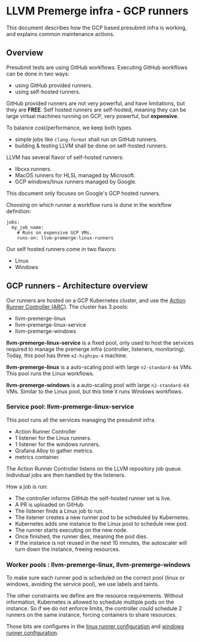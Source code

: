 # LLVM Premerge infra - GCP runners

This document describes how the GCP based presubmit infra is working, and
explains common maintenance actions.

## Overview

Presubmit tests are using GitHub workflows. Executing GitHub workflows can be
done in two ways:
 - using GitHub provided runners.
 - using self-hosted runners.

GitHub provided runners are not very powerful, and have limitations, but they
are **FREE**.
Self hosted runners are self-hosted, meaning they can be large virtual
machines running on GCP, very powerful, but **expensive**.

To balance cost/performance, we keep both types.
 - simple jobs like `clang-format` shall run on GitHub runners.
 - building & testing LLVM shall be done on self-hosted runners.

LLVM has several flavor of self-hosted runners:
 - libcxx runners.
 - MacOS runners for HLSL managed by Microsoft.
 - GCP windows/linux runners managed by Google.

This document only focuses on Google's GCP hosted runners.

Choosing on which runner a workflow runs is done in the workflow definition:

```
jobs:
  my_job_name:
    # Runs on expensive GCP VMs.
    runs-on: llvm-premerge-linux-runners
```

Our self hosted runners come in two flavors:
  - Linux
  - Windows

## GCP runners - Architecture overview

Our runners are hosted on a GCP Kubernetes cluster, and use the [Action Runner Controller (ARC)](https://docs.github.com/en/actions/hosting-your-own-runners/managing-self-hosted-runners-with-actions-runner-controller/about-actions-runner-controller).
The cluster has 3 pools:
  - llvm-premerge-linux
  - llvm-premerge-linux-service
  - llvm-premerge-windows

**llvm-premerge-linux-service** is a fixed pool, only used to host the
services required to manage the premerge infra (controller, listeners,
monitoring). Today, this pool has three `e2-highcpu-4` machine.

**llvm-premerge-linux** is a auto-scaling pool with large `n2-standard-64`
VMs. This pool runs the Linux workflows.

**llvm-premerge-windows** is a auto-scaling pool with large `n2-standard-64`
VMs. Similar to the Linux pool, but this time it runs Windows workflows.

### Service pool: llvm-premerge-linux-service

This pool runs all the services managing the presubmit infra.
  - Action Runner Controller
  - 1 listener for the Linux runners.
  - 1 listener for the windows runners.
  - Grafana Alloy to gather metrics.
  - metrics container.

The Action Runner Controller listens on the LLVM repository job queue.
Individual jobs are then handled by the listeners.

How a job is run:
 - The controller informs GitHub the self-hosted runner set is live.
 - A PR is uploaded on GitHub
 - The listener finds a Linux job to run.
 - The listener creates a new runner pod to be scheduled by Kubernetes.
 - Kubernetes adds one instance to the Linux pool to schedule new pod.
 - The runner starts executing on the new node.
 - Once finished, the runner dies, meaning the pod dies.
 - If the instance is not reused in the next 10 minutes, the autoscaler
   will turn down the instance, freeing resources.

### Worker pools : llvm-premerge-linux, llvm-premerge-windows

To make sure each runner pod is scheduled on the correct pool (linux or
windows, avoiding the service pool), we use labels and taints.

The other constraints we define are the resource requirements. Without
information, Kubernetes is allowed to schedule multiple pods on the instance.
So if we do not enforce limits, the controller could schedule 2 runners on
the same instance, forcing containers to share resources.

Those bits are configures in the
[linux runner configuration](linux_runners_values.yaml) and
[windows runner configuration](windows_runners_values.yaml).

